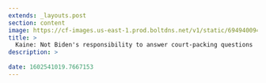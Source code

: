 ```yaml
--- 
extends: _layouts.post 
section: content 
image: https://cf-images.us-east-1.prod.boltdns.net/v1/static/694940094001/669d38ef-5675-42f9-a055-7c4da652da69/211fab3d-cbfc-47b0-a667-b9061d211507/1280x720/match/image.jpg 
title: > 
  Kaine: Not Biden's responsibility to answer court-packing questions 
description: > 
   
date: 1602541019.7667153 
--- 
```

